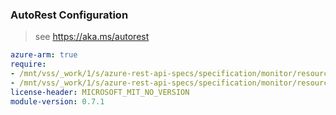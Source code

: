 ### AutoRest Configuration

> see https://aka.ms/autorest

``` yaml
azure-arm: true
require:
- /mnt/vss/_work/1/s/azure-rest-api-specs/specification/monitor/resource-manager/readme.md
- /mnt/vss/_work/1/s/azure-rest-api-specs/specification/monitor/resource-manager/readme.go.md
license-header: MICROSOFT_MIT_NO_VERSION
module-version: 0.7.1
```
